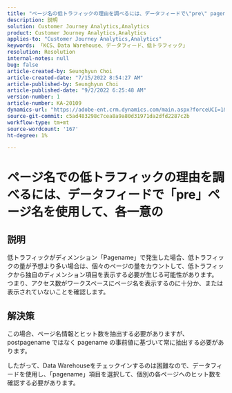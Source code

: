```yaml
---
title: "ページ名の低トラフィックの理由を調べるには、データフィードで\"pre\" pagename を使用して各一意の値を確認します"
description: 説明
solution: Customer Journey Analytics,Analytics
product: Customer Journey Analytics,Analytics
applies-to: "Customer Journey Analytics,Analytics"
keywords: 「KCS、Data Warehouse、データフィード、低トラフィック」
resolution: Resolution
internal-notes: null
bug: false
article-created-by: Seunghyun Choi
article-created-date: "7/15/2022 8:54:27 AM"
article-published-by: Seunghyun Choi
article-published-date: "9/2/2022 6:25:48 AM"
version-number: 1
article-number: KA-20109
dynamics-url: "https://adobe-ent.crm.dynamics.com/main.aspx?forceUCI=1&pagetype=entityrecord&etn=knowledgearticle&id=2fba16b6-1b04-ed11-82e4-00224809fcfe"
source-git-commit: c5ad483298c7cea8a9a80d31971da2dfd2287c2b
workflow-type: tm+mt
source-wordcount: '167'
ht-degree: 1%

---
```


# ページ名での低トラフィックの理由を調べるには、データフィードで「pre」ページ名を使用して、各一意の

## 説明

低トラフィックがディメンション「Pagename」で発生した場合、低トラフィックの量が予想より多い場合は、個々のページの量をカウントして、低トラフィックから独自のディメンション項目を表示する必要が生じる可能性があります。 つまり、アクセス数がワークスペースにページ名を表示するのに十分か、または表示されていないことを確認します。 

## 解決策


この場合、ページ名情報とヒット数を抽出する必要がありますが、postpagename ではなく pagename の事前値に基づいて常に抽出する必要があります。

したがって、Data Warehouseをチェックインするのは困難なので、データフィードを使用し、「pagename」項目を選択して、個別の各ページへのヒット数を確認する必要があります。
